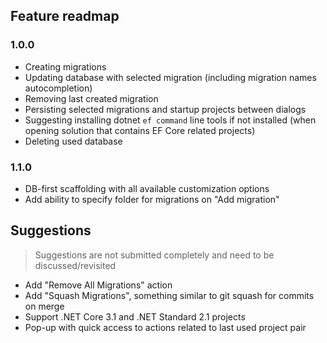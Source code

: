## Feature readmap
### 1.0.0
- Creating migrations
- Updating database with selected migration (including migration names autocompletion)
- Removing last created migration
- Persisting selected migrations and startup projects between dialogs
- Suggesting installing dotnet `ef command` line tools if not installed (when opening solution that contains EF Core related projects)
- Deleting used database

### 1.1.0
- DB-first scaffolding with all available customization options
- Add ability to specify folder for migrations on "Add migration"

## Suggestions

> Suggestions are not submitted completely and need to be discussed/revisited

- Add "Remove All Migrations" action
- Add "Squash Migrations", something similar to git squash for commits on merge
- Support .NET Core 3.1 and .NET Standard 2.1 projects
- Pop-up with quick access to actions related to last used project pair
